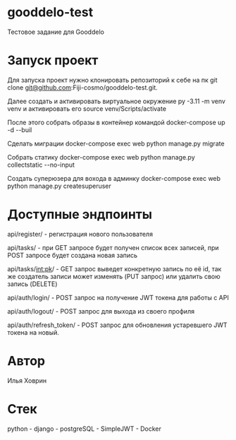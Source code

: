# gooddelo-test
Тестовое задание для Gooddelo

# Запуск проект
Для запуска проект нужно клонировать репозиторий к себе на пк git clone git@github.com:Fiji-cosmo/gooddelo-test.git.

Далее создать и активировать виртуальное окружение py -3.11 -m venv venv и активировать его source venv/Scripts/activate

После этого собрать образы в контейнер командой docker-compose up -d --buil

Сделать миграции docker-compose exec web python manage.py migrate

Собрать статику docker-compose exec web python manage.py collectstatic --no-input 

Создать суперюзера для вохода в админку docker-compose exec web python manage.py createsuperuser

# Доступные эндпоинты
api/register/ - регистрация нового пользователя

api/tasks/ - при GET запросе будет получен список всех записей, при POST запросе будет создана новая запись

api/tasks/<int:pk>/ - GET запрос выведет конкретную запись по её id, так же создатель записи может изменять (PUT запрос) или удалить свою запись (DELETE)

api/auth/login/ - POST запрос на получение JWT токена для работы с API

api/auth/logout/ - POST запрос для выхода из своего профиля 

api/auth/refresh_token/ - POST запрос для обновления устаревшего JWT токена на новый.

# Автор
Илья Ховрин

# Стек
python - django - postgreSQL - SimpleJWT - Docker
